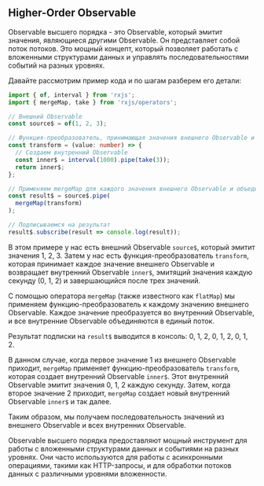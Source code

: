 ## Higher-Order Observable

Observable высшего порядка - это Observable, который эмитит значения, являющиеся другими Observable. Он представляет собой поток потоков. Это мощный концепт, который позволяет работать с вложенными структурами данных и управлять последовательностями событий на разных уровнях.

Давайте рассмотрим пример кода и по шагам разберем его детали:

```typescript
import { of, interval } from 'rxjs';
import { mergeMap, take } from 'rxjs/operators';

// Внешний Observable
const source$ = of(1, 2, 3);

// Функция-преобразователь, принимающая значения внешнего Observable и возвращающая внутренний Observable
const transform = (value: number) => {
  // Создаем внутренний Observable
  const inner$ = interval(1000).pipe(take(3));
  return inner$;
};

// Применяем mergeMap для каждого значения внешнего Observable и объединяем внутренние Observable
const result$ = source$.pipe(
  mergeMap(transform)
);

// Подписываемся на результат
result$.subscribe(result => console.log(result));
```

В этом примере у нас есть внешний Observable `source$`, который эмитит значения 1, 2, 3. Затем у нас есть функция-преобразователь `transform`, которая принимает каждое значение внешнего Observable и возвращает внутренний Observable `inner$`, эмитящий значения каждую секунду (0, 1, 2) и завершающийся после трех значений.

С помощью оператора `mergeMap` (также известного как `flatMap`) мы применяем функцию-преобразователь к каждому значению внешнего Observable. Каждое значение преобразуется во внутренний Observable, и все внутренние Observable объединяются в единый поток.

Результат подписки на `result$` выводится в консоль: 0, 1, 2, 0, 1, 2, 0, 1, 2.

В данном случае, когда первое значение 1 из внешнего Observable приходит, `mergeMap` применяет функцию-преобразователь `transform`, которая создает внутренний Observable `inner$`. Этот внутренний Observable эмитит значения 0, 1, 2 каждую секунду. Затем, когда второе значение 2 приходит, `mergeMap` создает новый внутренний Observable `inner$` и так далее.

Таким образом, мы получаем последовательность значений из внешнего Observable и всех внутренних Observable.

Observable высшего порядка предоставляют мощный инструмент для работы с вложенными структурами данных и событиями на разных уровнях. Они часто используются для работы с асинхронными операциями, такими как HTTP-запросы, и для обработки потоков данных с различными уровнями вложенности.